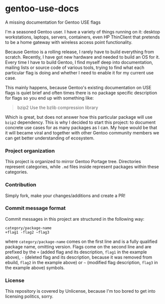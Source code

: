 # gentoo-use-docs
A missing documentation for Gentoo USE flags

I'm a seasoned Gentoo user. I have a variety of things running on it: desktop workstations, laptops, servers, containers, even HP ThinClient that pretends to be a home gateway with wireless access point functionality.

Because Gentoo is a rolling release, I rarely have to build everything from scratch. Recently, I have got new hardware and needed to build an OS for it. Every time I have to build Gentoo, I find myself deep into documentation, mailing lists or source code of various tools, trying to find what each particular flag is doing and whether I need to enable it for my current use case.

This mainly happens, because Gentoo's existing documentation on USE flags is quiet brief and often times there is no package specific description for flags so you end up with something like:

> bzip2 Use the bzlib compression library

Which is great, but does not answer how this particular package will use `bzip2` dependency. This is why I decided to start this project: to document concrete use cases for as many packages as I can. My hope would be that it will became viral and together with other Gentoo community members we can get better understanding of ecosystem.

### Project organization
This project is organized to mirror Gentoo Portage tree. Directories represent categories, while `.md` files inside represent packages within these categories.

### Contribution
Simply fork, make your changes/additions and create a PR!

### Commit message format
Commit messages in this project are structured in the following way:

```
category/package-name
+flag1 -flag2 ~flag3
```

where `category/package-name` comes on the first line and is a fully qualified package name, omitting version. Flags come on the second line and are prefixed by the `+` (added flag and its description, `flag1` in the example above), `-` (deleted flag and its description, because it was removed from ebuild, `flag2` in the example above) or `~` (modified flag description, `flag3` in the example above) symbols.

### License
This repository is covered by Unlicense, because I'm too bored to get into licensing politics, sorry.
